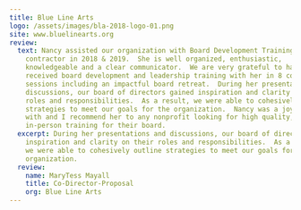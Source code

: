```yaml
---
title: Blue Line Arts
logo: /assets/images/bla-2018-logo-01.png
site: www.bluelinearts.org
review:
  text: Nancy assisted our organization with Board Development Training as a
    contractor in 2018 & 2019.  She is well organized, enthusiastic,
    knowledgeable and a clear communicator.  We are very grateful to have
    received board development and leadership training with her in 8 cohesive
    sessions including an impactful board retreat.  During her presentations and
    discussions, our board of directors gained inspiration and clarity on their
    roles and responsibilities.  As a result, we were able to cohesively outline
    strategies to meet our goals for the organization.  Nancy was a joy to work
    with and I recommend her to any nonprofit looking for high quality,
    in-person training for their board.
  excerpt: During her presentations and discussions, our board of directors gained
    inspiration and clarity on their roles and responsibilities.  As a result,
    we were able to cohesively outline strategies to meet our goals for the
    organization.
  review:
    name: MaryTess Mayall
    title: Co-Director-Proposal
    org: Blue Line Arts
---
```

